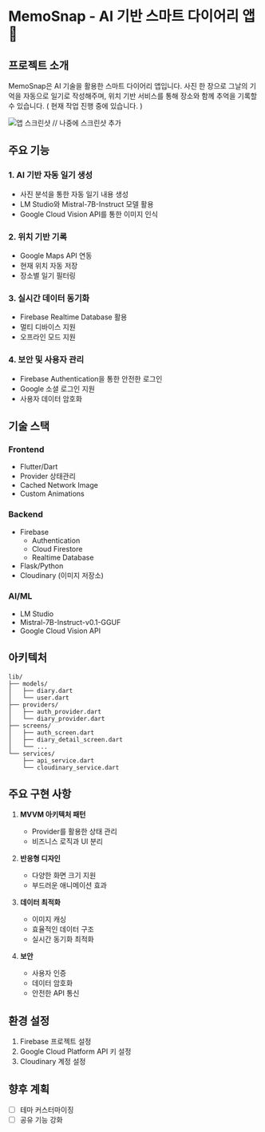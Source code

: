 # MemoSnap - AI 기반 스마트 다이어리 앱 📸

## 프로젝트 소개
MemoSnap은 AI 기술을 활용한 스마트 다이어리 앱입니다. 사진 한 장으로 그날의 기억을 자동으로 일기로 작성해주며, 위치 기반 서비스를 통해 장소와 함께 추억을 기록할 수 있습니다. ( 현재 작업 진행 중에 있습니다. )

![앱 스크린샷]()  // 나중에 스크린샷 추가

## 주요 기능
### 1. AI 기반 자동 일기 생성
- 사진 분석을 통한 자동 일기 내용 생성
- LM Studio와 Mistral-7B-Instruct 모델 활용
- Google Cloud Vision API를 통한 이미지 인식

### 2. 위치 기반 기록
- Google Maps API 연동
- 현재 위치 자동 저장
- 장소별 일기 필터링

### 3. 실시간 데이터 동기화
- Firebase Realtime Database 활용
- 멀티 디바이스 지원
- 오프라인 모드 지원

### 4. 보안 및 사용자 관리
- Firebase Authentication을 통한 안전한 로그인
- Google 소셜 로그인 지원
- 사용자 데이터 암호화

## 기술 스택
### Frontend
- Flutter/Dart
- Provider 상태관리
- Cached Network Image
- Custom Animations

### Backend
- Firebase
  - Authentication
  - Cloud Firestore
  - Realtime Database
- Flask/Python
- Cloudinary (이미지 저장소)

### AI/ML
- LM Studio
- Mistral-7B-Instruct-v0.1-GGUF
- Google Cloud Vision API

## 아키텍처
```
lib/
├── models/
│   ├── diary.dart
│   └── user.dart
├── providers/
│   ├── auth_provider.dart
│   └── diary_provider.dart
├── screens/
│   ├── auth_screen.dart
│   ├── diary_detail_screen.dart
│   └── ...
└── services/
    ├── api_service.dart
    └── cloudinary_service.dart
```

## 주요 구현 사항
1. **MVVM 아키텍처 패턴**
   - Provider를 활용한 상태 관리
   - 비즈니스 로직과 UI 분리

2. **반응형 디자인**
   - 다양한 화면 크기 지원
   - 부드러운 애니메이션 효과

3. **데이터 최적화**
   - 이미지 캐싱
   - 효율적인 데이터 구조
   - 실시간 동기화 최적화

4. **보안**
   - 사용자 인증
   - 데이터 암호화
   - 안전한 API 통신

## 환경 설정
1. Firebase 프로젝트 설정
2. Google Cloud Platform API 키 설정
3. Cloudinary 계정 설정

## 향후 계획
- [ ] 테마 커스터마이징
- [ ] 공유 기능 강화
